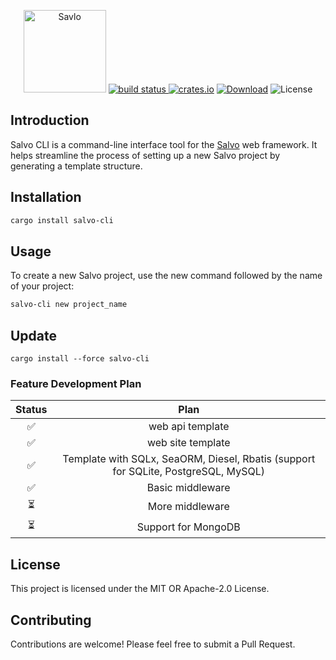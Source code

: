 <div align="center">
<p><img alt="Savlo" width="132" style="max-width:40%;min-width:60px;" src="https://p.sda1.dev/13/9268fb110f27611fa143c7aafbac61ab/monkeybread4352_a_technology_software_logo_for_windseabird_with_8fb4a0df-e233-414e-80a3-cf144ef44209.png" />
<a href="https://github.com/salvo-rs/salvo-cli/actions">
    <img alt="build status" src="https://github.com/salvo-rs/salvo-cli/actions/workflows/rust.yml/badge.svg?branch=main" />
</a>
<a href="https://crates.io/crates/salvo-cli"><img alt="crates.io" src="https://img.shields.io/crates/v/salvo-cli" /></a>
<a href="https://crates.io/crates/salvo-cli"><img alt="Download" src="https://img.shields.io/crates/d/salvo-cli.svg" /></a>
<img alt="License" src="https://img.shields.io/crates/l/salvo-cli.svg" />
</p>
</div>

## Introduction
Salvo CLI is a command-line interface tool for the [Salvo](https://github.com/salvo-rs/salvo) web framework. It helps streamline the process of setting up a new Salvo project by generating a template structure.

## Installation

```bash
cargo install salvo-cli
```
## Usage
To create a new Salvo project, use the new command followed by the name of your project:

```bash
salvo-cli new project_name
```
## Update
```bashs
cargo install --force salvo-cli
```

### Feature Development Plan

|  Status |Plan   |   
|:---:|:---:| 
|✅| web api template |    
|✅| web site template |   
|✅|Template with SQLx, SeaORM, Diesel, Rbatis (support for SQLite, PostgreSQL, MySQL)| 
|✅|Basic middleware |
|⏳|More middleware|
|⏳|Support for MongoDB|   
## License
This project is licensed under the MIT OR Apache-2.0 License.

## Contributing
Contributions are welcome! Please feel free to submit a Pull Request.

